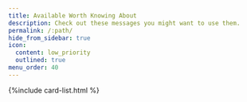```yaml
---
title: Available Worth Knowing About
description: Check out these messages you might want to use them.
permalink: /:path/
hide_from_sidebar: true
icon:
  content: low_priority
  outlined: true
menu_order: 40
---
```


{%include card-list.html %}
